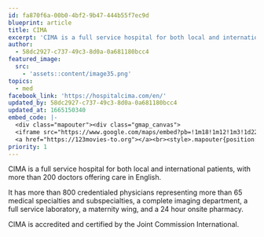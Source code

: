 ```yaml
---
id: fa870f6a-00b0-4bf2-9b47-444b55f7ec9d
blueprint: article
title: CIMA
excerpt: 'CIMA is a full service hospital for both local and international patients'
author:
  - 58dc2927-c737-49c3-8d0a-0a681180bcc4
featured_image:
  src:
    - 'assets::content/image35.png'
topics:
  - med
facebook_link: 'https://hospitalcima.com/en/'
updated_by: 58dc2927-c737-49c3-8d0a-0a681180bcc4
updated_at: 1665150340
embed_code: |-
  <div class="mapouter"><div class="gmap_canvas">
  <iframe src="https://www.google.com/maps/embed?pb=!1m18!1m12!1m3!1d22554.4074023315!2d-84.15696644062932!3d9.939658459810335!2m3!1f0!2f0!3f0!3m2!1i1024!2i768!4f13.1!3m3!1m2!1s0x8fa0fc7ff79ff705%3A0xff329c6bd12843b5!2sHospital%20CIMA!5e0!3m2!1ses!2sus!4v1663955255269!5m2!1ses!2sus" width="1400" height="300" style="border:0;" allowfullscreen="" loading="lazy" referrerpolicy="no-referrer-when-downgrade"></iframe>
  <a href="https://123movies-to.org"></a><br><style>.mapouter{position:relative;text-align:right;height:500px;width:1200px;}</style><style>.gmap_canvas {overflow:hidden;background:none!important;height:500px;width:1200px;}</style></div></div>
priority: 1
---
```

CIMA is a full service hospital for both local and international patients, with more than 200 doctors offering care in English. 

It has more than 800 credentialed physicians representing more than 65 medical specialties and subspecialties, a complete imaging department, a full service laboratory, a maternity wing, and a 24 hour onsite pharmacy.

CIMA is accredited and certified by the Joint Commission International.